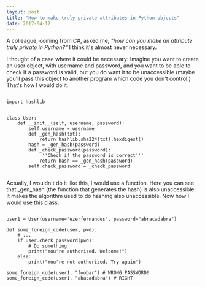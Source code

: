 ```yaml
---
layout: post
title: "How to make truly private attributes in Python objects"
date: 2017-04-12
---
```


A colleague, coming from C#, asked me, *"how can you make an attribute truly private in Python?"* I think it's almost never necessary.

I thought of a case where it could be necessary: Imagine you want to create an user object, with username and password, and you want to be able to check if a password is valid, but you do want it to be unaccessible (maybe you'll pass this object to another program which code you don't control.) That's how I would do it:

<pre><code class="python">
import hashlib


class User:
    def __init__(self, username, password):
        self.username = username
        def _gen_hash(txt):
            return hashlib.sha224(txt).hexdigest()
        hash = _gen_hash(password)
        def _check_password(password):
            '''Check if the password is correct'''
            return hash == _gen_hash(password)
        self.check_password = _check_password

</code></pre>

Actually, I wouldn't do it like this, I would use a function. Here you can see that _gen_hash (the function that generates the hash) is also unaccessible. It makes the algorithm used to do hashing also unaccessible. Now how I would use this class:

<pre><code class="python">
user1 = User(username="ezerfernandes", password="abracadabra")

def some_foreign_code(user, pwd):
    # ...
    if user.check_password(pwd):
        # Do something
        print("You're authorized. Welcome!")
    else:
        print("You're not authorized. Try again")

some_foreign_code(user1, "foobar") # WRONG PASSWORD!
some_foreign_code(user1, "abacadabra") # RIGHT!

</code></pre>
